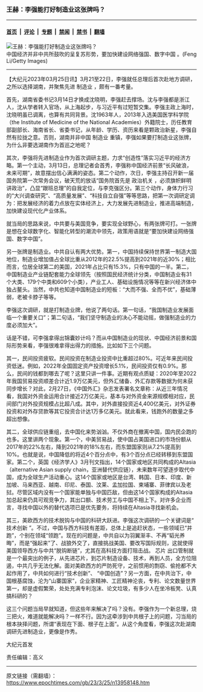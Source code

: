 ### 王赫：李强能打好制造业这张牌吗？

---

#### [首页](../../../..?n13958148) &nbsp;|&nbsp; [评论](../../../../../epoch-comment?n13958148) &nbsp;|&nbsp; [专题](../../../../../epoch-special?n13958148) &nbsp;|&nbsp; [禁闻](../../../../../epoch-news?n13958148) &nbsp;|&nbsp; [禁书](../../../../../books?n13958148) &nbsp;|&nbsp; [翻墙](https://github.com/gfw-breaker/nogfw/blob/master/README.md?n13958148)


<div><img alt="王赫：李强能打好制造业这张牌吗？" class="attachment-djy_600_400 size-djy_600_400 wp-post-image" src="https://i.epochtimes.com/assets/uploads/2023/03/id13958162-1801060249591758--600x399.jpeg"/>
<div class="caption">
 中国经济并非中共所鼓吹的呈复苏形势，要加快建设网络强国、数字中国   。(Feng Li/Getty Images)
</div></div><hr/><div class="post_content" id="artbody" itemprop="articleBody">
 <!-- article content begin -->
 <p>
  【大纪元2023年03月25日讯】3月21至22日，李强就任总理后首次赴地方调研，之所以选择湖南，并聚焦先进
  <ok href="https://www.epochtimes.com/gb/tag/%E5%88%B6%E9%80%A0%E4%B8%9A.html">
   制造业
  </ok>
  ，颇有一番考量。
 </p>
 <p>
  首先，湖南省委书记3月14日才换成沈晓明，李强赶去撑场。沈与李强都是浙江人，沈从学者转入官场，从上海起步，与习近平有过短暂交集。李强主政上海时，沈晓明虽已调离，也算有共同背景。沈1963年人，2013年入选美国医学科学院（the Institute of Medicine of the National Academies）外籍院士，历任教育部副部长、海南省长、省委书记，从年龄、学历、资历来看是颗政治新星，李强自然有拉拢之意。否则，湖南并非中国
  <ok href="https://www.epochtimes.com/gb/tag/%E5%88%B6%E9%80%A0%E4%B8%9A.html">
   制造业
  </ok>
  重镇，李强如果要打制造业这张牌，为什么非要选湖南作为首巡之地呢？
 </p>
 <p>
  其次，李强将先进制造业作为首次调研主题，力求“创造性”落实习近平的经济方略。第一个主动，3月13日，总理记者会首秀，李强称中国经济前景“长风破浪，未来可期”，故意摆出信心满满的姿态。第二个动作，次日，李强主持召开新一届国务院第一次常务会议，破天荒的放话“国务院首先是
  <ok href="https://www.epochtimes.com/gb/tag/%E6%94%BF%E6%B2%BB%E6%9C%BA%E5%85%B3.html">
   政治机关
  </ok>
  ，必须旗帜鲜明讲政治”，凸显“跟班总理”的自我定位，与李克强区分。第三个动作，身体力行习的“大兴调查研究”、“高质量发展”、“科技自立自强”等等思路，把第一次调研定调为：把发展经济的着力点放在实体经济上，大力发展先进制造业，推进高端制造，加快建设现代化产业体系。
 </p>
 <p>
  就当局的思路来说，中共要与美国竞争，要实现全球野心，有两张牌可打。一张牌是想在全球数字化、智能化转型的潮流中领先，政策用语就是“要加快建设网络强国、数字中国”。
 </p>
 <p>
  另一张牌是制造业。中共自认有两大优势。第一，中国持续保持世界第一制造大国地位，制造业增加值占全球比重从2012年的22.5%提高到2021年的近30%；相比而言，位居全球第二的美国，2021年占比只有15.3%，只有中国的一半。第二，中国制造业产业链配套能力全球领先（按照国民经济统计分类，中国制造业有31个大类、179个中类和609个小类），产业工人、基础设施情况等等在新兴经济体中独占鳌头。当然，中共也知道中国制造业的短板：“大而不强、全而不优”，基础薄弱，老被卡脖子等等。
 </p>
 <p>
  李强这次调研，就是打制造业牌，他说了两句话。第一句话，“我国制造业发展面临一个重要关口”；第二句话，“我们坚守制造业的决心不能动摇，做强制造业的力度必须加大”。
 </p>
 <p>
  话是不错，可李强拿得出锦囊妙计吗？而从中国制造业的现状、中国经济前景和国际形势来看，李强很难拿得出得力的措施。比如如下三个问题。
 </p>
 <p>
  其一，民间投资疲软。民间投资在制造业投资中比重超过80%。可近年来民间投资低迷。例如，2022年全国固定资产投资增长5.1%，民间投资仅有0.9%。那么，民间的钱都到哪去了呢？这里只讲一件事。近期有观点质疑：2020年至2022年我国贸易投资顺差合计近1.9万亿美元，但外汇储备、外汇存款等数据为何未获同步增长？对此，2月27日，《中国外汇》杂志发表署名文章称：从近三年情况看，我国对外资金运用合计接近2万亿美元，基本与对外资金来源规模相对应，民间部门对外投资规模占比超八成。其中，对外直接投资近4,400亿美元，对外证券投资和对外存贷款等其它投资合计达1万多亿美元。就此看来，钱跑外的数量之多超出想像。
 </p>
 <p>
  其二，全球供应链重组，去中国化来势汹汹。不仅外商在撤离中国，国内民企跑的也多。这里讲两个现象。第一个，中美贸易战，使中国占美国进口的市场份额从2017年的22%左右，降到2021年的18%左右，而东盟国家则从7.2%提高到10%。也就是说，中国降低的将近4个百分点中，有3个百分点已经转移到东盟国家。第二个，英国《经济学人》3月刊文指出，14个国家或地区共同构成的Altasia（alternative Asian supply chain，亚洲替代供应链），未来数年可望逐步取代中国，成为全球生产活动重心。这14个国家或地区是台湾、韩国、日本、印度、新加坡、马来西亚、越南、印尼、泰国、汶莱、孟加拉国、柬埔寨、菲律宾以及老挝。尽管区域内没有一个国家能单独与中国匹敌，但由这14个国家构成的Altasia加总起来仍具可观竞争力，其出口额、技术劳工与中国不相上下。对许多企业而言，寻找中国以外的替代选项已是优先要务，将持续在Altasia寻找新机会。
 </p>
 <p>
  其三，美欧西方的技术脱钩与中国的科研大跃进。李强这次调研的一个关键词是“
  <ok href="https://www.epochtimes.com/gb/tag/%E6%8A%80%E6%9C%AF%E5%88%9B%E6%96%B0.html">
   技术创新
  </ok>
  ”。不过，中国与西方科技有差距，总体上是追赶状态，一些领域已“并跑”，个别在领域“领跑”。现在的问题是，中共自以为羽翼渐丰、不再“韬光养晦”，而是“强起来”了、战狼外交了，直接挑战美国、要改写国际规则，这就使得美国领导西方与中共“脱钩断链”，尤其在高科技方面打阻击战。
  <ok href="https://www.epochtimes.com/gb/tag/%E8%8A%AF%E7%89%87.html">
   芯片
  </ok>
  出口管制就是一个最突出的例子，从先进芯片，到芯片制造设备、技术，再到人员，全方位阻遏，中共几乎无法化解。面对美欧西方的严防死守，之前惯用的剽窃、偷抢都不大起作用了，中共如何进行“技术创新”、 “中国创造”？另一方面，在中共治下，中国根基腐蚀，沦为“山寨国家”，企业家精神、工匠精神沦丧，专利、论文数量世界第一，却是虚假繁荣，处处充满专利泡沫、论文垃圾，有多少人在坐冷板凳、认真搞科研的？
 </p>
 <p>
  这三个问题当局早就知道，但这些年来解决了吗？没有。李强作为一个新总理，烧三把火，难道就能解决吗？一样不行。因为这牵涉到中共根子上的问题，习当局的根本抉择问题，所谓“表现在下面、根子在上面”。从这个角度看，李强这次赴湖南调研先进制造业，更像是作秀。
 </p>
 <p>
  大纪元首发
 </p>
 <p>
  责任编辑：高义
 </p>
 <!-- article content end -->
 <div id="below_article_ad">
 </div>
</div>


---

原文链接（需翻墙）：https://www.epochtimes.com/gb/23/3/25/n13958148.htm